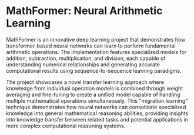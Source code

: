 # MathFormer: Neural Arithmetic Learning

MathFormer is an innovative deep learning project that demonstrates how transformer-based neural networks can learn to perform fundamental arithmetic operations. The implementation features specialized models for addition, subtraction, multiplication, and division, each capable of understanding numerical relationships and generating accurate computational results using sequence-to-sequence learning paradigms.

The project showcases a novel transfer learning approach where knowledge from individual operation models is combined through weight averaging and fine-tuning to create a unified model capable of handling multiple mathematical operations simultaneously. This "migration learning" technique demonstrates how neural networks can consolidate specialized knowledge into general mathematical reasoning abilities, providing insights into knowledge transfer between related tasks and potential applications in more complex computational reasoning systems.
